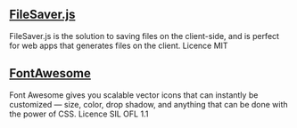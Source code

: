 ## [FileSaver.js](https://github.com/eligrey/FileSaver.js/)
FileSaver.js is the solution to saving files on the client-side, and is perfect for web apps that generates files on the client.
Licence MIT

## [FontAwesome](https://fontawesome.com/v4.7.0/icons/)
Font Awesome gives you scalable vector icons that can instantly be customized — size, color, drop shadow, and anything that can be done with the power of CSS.
Licence SIL OFL 1.1
